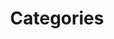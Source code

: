 ---
title: "Categories"

categories: ['']

tags: ['Categories']

arabic: ['الاصناف']

publishers: ['معجم مصطلحات التعلم الآلي والتعلم العميق وعلم البيانات']

types: "word"

slug: ""
---